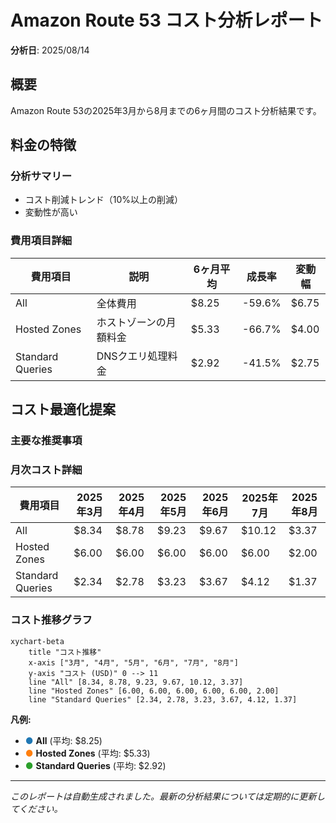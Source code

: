 # Amazon Route 53 コスト分析レポート

**分析日**: 2025/08/14

## 概要

Amazon Route 53の2025年3月から8月までの6ヶ月間のコスト分析結果です。

## 料金の特徴

### 分析サマリー
- コスト削減トレンド（10%以上の削減）
- 変動性が高い

### 費用項目詳細

| 費用項目 | 説明 | 6ヶ月平均 | 成長率 | 変動幅 |
|---------|------|----------|--------|--------|
| All | 全体費用 | $8.25 | -59.6% | $6.75 |
| Hosted Zones | ホストゾーンの月額料金 | $5.33 | -66.7% | $4.00 |
| Standard Queries | DNSクエリ処理料金 | $2.92 | -41.5% | $2.75 |

## コスト最適化提案

### 主要な推奨事項

### 月次コスト詳細

| 費用項目 | 2025年3月 | 2025年4月 | 2025年5月 | 2025年6月 | 2025年7月 | 2025年8月 |
|---------|---------|---------|---------|---------|---------|---------|
| All | $8.34 | $8.78 | $9.23 | $9.67 | $10.12 | $3.37 |
| Hosted Zones | $6.00 | $6.00 | $6.00 | $6.00 | $6.00 | $2.00 |
| Standard Queries | $2.34 | $2.78 | $3.23 | $3.67 | $4.12 | $1.37 |

### コスト推移グラフ

```mermaid
xychart-beta
    title "コスト推移"
    x-axis ["3月", "4月", "5月", "6月", "7月", "8月"]
    y-axis "コスト (USD)" 0 --> 11
    line "All" [8.34, 8.78, 9.23, 9.67, 10.12, 3.37]
    line "Hosted Zones" [6.00, 6.00, 6.00, 6.00, 6.00, 2.00]
    line "Standard Queries" [2.34, 2.78, 3.23, 3.67, 4.12, 1.37]
```

**凡例:**
- <span style="color:#1f77b4">●</span> **All** (平均: $8.25)
- <span style="color:#ff7f0e">●</span> **Hosted Zones** (平均: $5.33)
- <span style="color:#2ca02c">●</span> **Standard Queries** (平均: $2.92)

---
*このレポートは自動生成されました。最新の分析結果については定期的に更新してください。*
